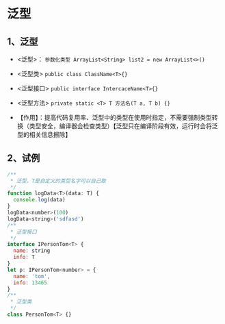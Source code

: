 # 泛型

## 1、泛型

- <泛型>：
  `参数化类型 ArrayList<String> list2 = new ArrayList<>()`
- <泛型类>
  `public class ClassName<T>{}`
- <泛型接口>
  `public interface IntercaceName<T>{}`
- <泛型方法>
  `private static <T> T 方法名(T a, T b) {}`

- 【作用】：提高代码复用率、泛型中的类型在使用时指定，不需要强制类型转换（类型安全，编译器会检查类型）【泛型只在编译阶段有效，运行时会将泛型的相关信息擦除】

## 2、试例

```js
/**
 * 泛型，T是自定义的类型名字可以自己取
 */
function logData<T>(data: T) {
  console.log(data)
}
logData<number>(100)
logData<string>('sdfasd')
/**
 * 泛型接口
 */
interface IPersonTom<T> {
  name: string
  info: T
}
let p: IPersonTom<number> = {
  name: 'tom',
  info: 13465
}
/**
 * 泛型类
 */
class PersonTom<T> {}
```
